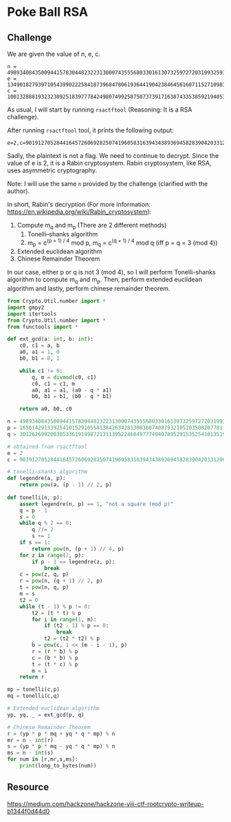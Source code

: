 # Poke Ball RSA

## Challenge
We are given the value of n, e, c.
```
n = 498934084350094415783044823223130007435556803301613073259727203199325937230080661117917023582579699673759861892703348357714077684549303787581429366922208568924252052118455313229534699860304480039147103608782140303489222166267907007839021544433148286217133494762766492655602977085105487216032806292874190551319
e = 134901827939710543990222584187396847806193644190423846456160711527109836908087675183249532946675670587286594441908191054495871501233678465783530503352727362726294270065122447852357566161748618195216611965946646411519602447104878893524856862722902833460104389620397589021732407447981724307130484482495521398799
c = 100132888193232309251839777842498074992587507373917163874335385921940537055226546911990198769720313749286675018486390873216490470403470144298153410686092752282228631590006943913867497072931343354481759219425807850047083814816718302223434388744485547550941814186146959750515114700335721173624212499886218608818
```

As usual, I will start by running `rsactftool` (Reasoning: It is a RSA challenge).

After running `rsactftool` tool, it prints the following output:
```
e=2,c=9019127052844164572606928250741960583163943438936945828390420331200602392329
```

Sadly, the plaintext is not a flag. We need to continue to decrypt. Since the value of e is 2, it is a Rabin cryptosystem. Rabin cryptosystem, like RSA, uses asymmetric cryptography. 

Note: I will use the same `n` provided by the challenge (clarified with the author).

In short, Rabin's decryption (For more information: https://en.wikipedia.org/wiki/Rabin_cryptosystem):
1. Compute m<sub>q</sub> and m<sub>p</sub> (There are 2 different methods)
    1. Tonelli–shanks algorithm
    2. m<sub>p</sub> = c<sup>(p + 1) / 4</sup> mod p, m<sub>q</sub> = c<sup>(q + 1) / 4</sup> mod q (iff p = q = 3 (mod 4))
2. Extended euclidean algorithm
3. Chinese Remainder Theorem

In our case, either p or q is not 3 (mod 4), so I will perform Tonelli-shanks algorithm to compute m<sub>q</sub> and m<sub>p</sub>. Then, perform extended euclidean algorithm and lastly, perform chinese remainder theorem.

``` python
from Crypto.Util.number import *
import gmpy2
import itertools
from Crypto.Util.number import *
from functools import *

def ext_gcd(a: int, b: int):
    c0, c1 = a, b
    a0, a1 = 1, 0
    b0, b1 = 0, 1

    while c1 != 0:
        q, m = divmod(c0, c1)
        c0, c1 = c1, m
        a0, a1 = a1, (a0 - q * a1)
        b0, b1 = b1, (b0 - q * b1)

    return a0, b0, c0

n = 498934084350094415783044823223130007435556803301613073259727203199325937230080661117917023582579699673759861892703348357714077684549303787581429366922208568924252052118455313229534699860304480039147103608782140303489222166267907007839021544433148286217133494762766492655602977085105487216032806292874190551319
p = 16561429133925410152910558138426342813003607408793210510350820778117750488294158025334154782168295150504888994664227526968840978993964333891214657448288057
q = 30126269920030533619149872131139522468497774940789529153525410135192816439227647545595239038914424116121815731200170441720580775486313620726576435961039567

# obtained from rsactftool
e = 2
c = 9019127052844164572606928250741960583163943438936945828390420331200602392329

# tonelli–shanks algorithm
def legendre(a, p):
    return pow(a, (p - 1) // 2, p)
 
def tonelli(n, p):
    assert legendre(n, p) == 1, "not a square (mod p)"
    q = p - 1
    s = 0
    while q % 2 == 0:
        q //= 2
        s += 1
    if s == 1:
        return pow(n, (p + 1) // 4, p)
    for z in range(2, p):
        if p - 1 == legendre(z, p):
            break
    c = pow(z, q, p)
    r = pow(n, (q + 1) // 2, p)
    t = pow(n, q, p)
    m = s
    t2 = 0
    while (t - 1) % p != 0:
        t2 = (t * t) % p
        for i in range(1, m):
            if (t2 - 1) % p == 0:
                break
            t2 = (t2 * t2) % p
        b = pow(c, 1 << (m - i - 1), p)
        r = (r * b) % p
        c = (b * b) % p
        t = (t * c) % p
        m = i
    return r

mp = tonelli(c,p)
mq = tonelli(c,q)

# Extended euclidean algorithm
yp, yq, _ = ext_gcd(p, q)

# Chinese Remainder Theorem
r = (yp * p * mq + yq * q * mp) % n
mr = n - int(r)
s = (yp * p * mq - yq * q * mp) % n
ms = n - int(s)
for num in [r,mr,s,ms]:
    print(long_to_bytes(num))
```

## Resource
https://medium.com/hackzone/hackzone-viii-ctf-rootcrypto-writeup-b1344f0d44d0
